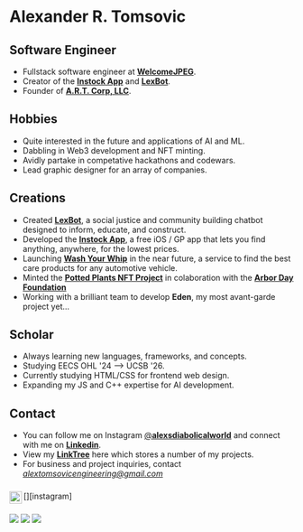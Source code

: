 # Alexander R. Tomsovic


## Software Engineer
- Fullstack software engineer at [**WelcomeJPEG**](https://welcomejpeg.com). 
- Creator of the [**Instock App**](https://instockapp.org) and [**LexBot**](https://lexbot.org).
- Founder of [**A.R.T. Corp, LLC**](https://alextomsovic1.wixsite.com/artcorp).

## Hobbies
- Quite interested in the future and applications of AI and ML.
- Dabbling in Web3 development and NFT minting.
- Avidly partake in competative hackathons and codewars.
- Lead graphic designer for an array of companies.

## Creations
- Created [**LexBot**](https://lexbot.org), a social justice and community building chatbot designed to inform, educate, and construct.
- Developed the [**Instock App**](https://instockapp.org), a free iOS / GP app that lets you find anything, anywhere, for the lowest prices.
- Launching [**Wash Your Whip**](https://washyourwhip.com) in the near future, a service to find the best care products for any automotive vehicle. 
- Minted the [**Potted Plants NFT Project**](https://opensea.io/pottedplantsnft) in colaboration with the [**Arbor Day Foundation**](https://www.arborday.org/) 
- Working with a brilliant team to develop **Eden**, my  most avant-garde project yet...

## Scholar
- Always learning new languages, frameworks, and concepts.
- Studying EECS OHL '24 --> UCSB '26.
- Currently studying HTML/CSS for frontend web design. 
- Expanding my JS and C++ expertise for AI development. 

## Contact
- You can follow me on Instagram [@**alexsdiabolicalworld**](https://instagram.com/alexsdiabolicalworld) and connect with me on [**Linkedin**](www.linkedin.com/in/alexandertomsovic).
- View my [**LinkTree**](https:linktr.ee/alextomsovic) here which stores a number of my projects. 
- For business and project inquiries, contact *alextomsovicengineering@gmail.com*

###
[<img align="left" alt="Instagram" width="22px" src="https://raw.githubusercontent.com/n3wt0n/n3wt0n/master/assets/instagram.png" />][instagram]

###
![](https://komarev.com/ghpvc/?username=alexandertomsovic&style=flat-square&color=ff0000)
![](https://img.shields.io/static/v1?label=Instock+Users&style=flat-square&message=11,291&color=blueviolet)
![](https://img.shields.io/static/v1?label=Trees+Planted+With+Potted+Plants+Project&style=flat-square&message=89&color=brightgreen)

